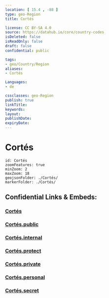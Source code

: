 ```yaml
---
location: [ 15.4 , -88 ] 
type: geo-Region
title: Cortés

license: CC BY-SA 4.0
source: https://datahub.io/core/country-codes
isDeleted: false
isReadOnly: false
draft: false
confidential: public

tags:
- geo/Country/Region
aliases:
- Cortés

Languages:
- de

cssclasses: geo-Region
publish: true
linkTitle: 
keywords: 
layout: 
publishDate: 
expiryDate: 
---
```


# Cortés

```leaflet
id: Cortés
zoomFeatures: true 
minZoom: 2 
maxZoom: 18
geojsonFolder: ./Cortés/
markerFolder: ./Cortés/
```


## Confidential Links & Embeds: 

### [Cortés](/_Standards/Earth/Continent/America~Central/Honduras/departments~Honduras/Cortés.md) 

### [Cortés.public](/_public/Earth/Continent/America~Central/Honduras/departments~Honduras/Cortés.public.md) 

### [Cortés.internal](/_internal/Earth/Continent/America~Central/Honduras/departments~Honduras/Cortés.internal.md) 

### [Cortés.protect](/_protect/Earth/Continent/America~Central/Honduras/departments~Honduras/Cortés.protect.md) 

### [Cortés.private](/_private/Earth/Continent/America~Central/Honduras/departments~Honduras/Cortés.private.md) 

### [Cortés.personal](/_personal/Earth/Continent/America~Central/Honduras/departments~Honduras/Cortés.personal.md) 

### [Cortés.secret](/_secret/Earth/Continent/America~Central/Honduras/departments~Honduras/Cortés.secret.md)

